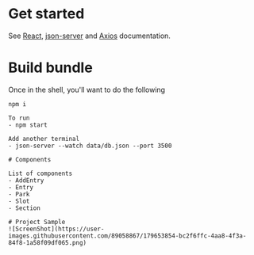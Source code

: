 # Get started

See [React](https://reactjs.org/docs/getting-started.html),
[json-server](https://www.npmjs.com/package/json-server) and
[Axios](https://axios-http.com/docs/intro) documentation.

# Build bundle

Once in the shell, you'll want to do the following

```
npm i

To run
- npm start

Add another terminal
- json-server --watch data/db.json --port 3500

# Components

List of components
- AddEntry
- Entry
- Park
- Slot
- Section

# Project Sample
![ScreenShot](https://user-images.githubusercontent.com/89058867/179653854-bc2f6ffc-4aa8-4f3a-84f8-1a58f09df065.png)
